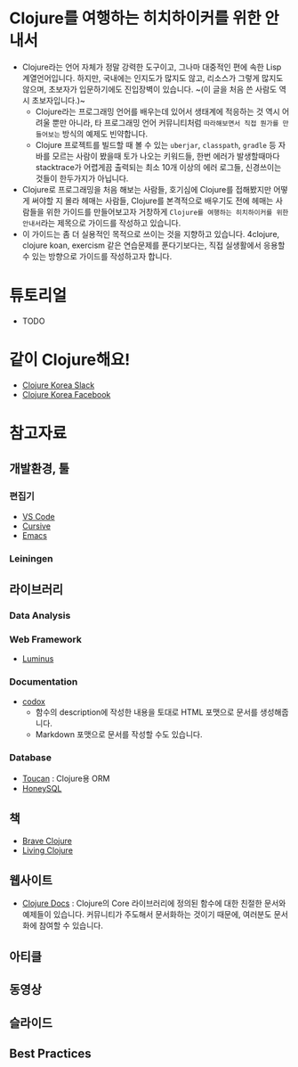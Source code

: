 # Clojure를 여행하는 히치하이커를 위한 안내서
* Clojure라는 언어 자체가 정말 강력한 도구이고, 그나마 대중적인 편에 속한 Lisp 계열언어입니다. 하지만, 국내에는 인지도가 많지도 않고, 리소스가 그렇게 많지도 않으며, 초보자가 입문하기에도 진입장벽이 있습니다. ~(이 글을 처음 쓴 사람도 역시 초보자입니다.)~
  * Clojure라는 프로그래밍 언어를 배우는데 있어서 생태계에 적응하는 것 역시 어려울 뿐만 아니라, 타 프로그래밍 언어 커뮤니티처럼 `따라해보면서 직접 뭔가를 만들어보는` 방식의 예제도 빈약합니다.
  * Clojure 프로젝트를 빌드할 때 볼 수 있는 `uberjar`, `classpath`, `gradle` 등 자바를 모르는 사람이 봤을때 토가 나오는 키워드들, 한번 에러가 발생할때마다 stacktrace가 어렵게끔 출력되는 최소 10개 이상의 에러 로그들, 신경쓰이는 것들이 한두가지가 아닙니다.   
* Clojure로 프로그래밍을 처음 해보는 사람들, 호기심에 Clojure를 접해봤지만 어떻게 써야할 지 몰라 헤매는 사람들, Clojure를 본격적으로 배우기도 전에 헤매는 사람들을 위한 가이드를 만들어보고자 거창하게 `Clojure를 여행하는 히치하이커를 위한 안내서`라는 제목으로 가이드를 작성하고 있습니다.
* 이 가이드는 좀 더 실용적인 목적으로 쓰이는 것을 지향하고 있습니다. 4clojure, clojure koan, exercism 같은 연습문제를 푼다기보다는, 직접 실생활에서 응용할 수 있는 방향으로 가이드를 작성하고자 합니다.


# 튜토리얼
* TODO

# 같이 Clojure해요!
* [Clojure Korea Slack](https://clojure-korea.slack.com/)
* [Clojure Korea Facebook](https://www.facebook.com/groups/defnclojure/)

# 참고자료

## 개발환경, 툴

### 편집기
* [VS Code]()
* [Cursive]()
* [Emacs]()

### Leiningen

## 라이브러리

### Data Analysis

### Web Framework
* [Luminus]()

### Documentation
* [codox]()
  * 함수의 description에 작성한 내용을 토대로 HTML 포맷으로 문서를 생성해줍니다.
  * Markdown 포맷으로 문서를 작성할 수도 있습니다.

### Database
* [Toucan]() : Clojure용 ORM
* [HoneySQL]()



## 책
* [Brave Clojure]()
* [Living Clojure]()

## 웹사이트
* [Clojure Docs]() : Clojure의 Core 라이브러리에 정의된 함수에 대한 친절한 문서와 예제들이 있습니다. 커뮤니티가 주도해서 문서화하는 것이기 때문에, 여러분도 문서화에 참여할 수 있습니다.

## 아티클

## 동영상

## 슬라이드

## Best Practices
